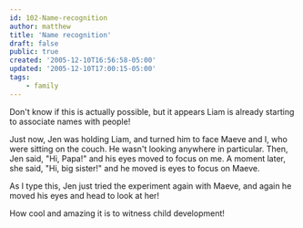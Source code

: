 ```yaml
---
id: 102-Name-recognition
author: matthew
title: 'Name recognition'
draft: false
public: true
created: '2005-12-10T16:56:58-05:00'
updated: '2005-12-10T17:00:15-05:00'
tags:
    - family
---
```

Don't know if this is actually possible, but it appears Liam is already starting to associate names with people!

Just now, Jen was holding Liam, and turned him to face Maeve and I, who were sitting on the couch. He wasn't looking anywhere in particular. Then, Jen said, "Hi, Papa!" and his eyes moved to focus on me. A moment later, she said, "Hi, big sister!" and he moved is eyes to focus on Maeve.

As I type this, Jen just tried the experiment again with Maeve, and again he moved his eyes and head to look at her!

How cool and amazing it is to witness child development!